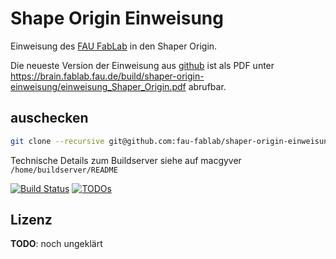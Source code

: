 Shape Origin Einweisung
=======================

Einweisung des [FAU FabLab](https://fablab.fau.de) in den Shaper Origin.

Die neueste Version der Einweisung aus [github](https://github.com/fau-fablab/shaper-origin-einweisung) ist als PDF unter https://brain.fablab.fau.de/build/shaper-origin-einweisung/einweisung_Shaper_Origin.pdf abrufbar.

auschecken
----------

```bash
git clone --recursive git@github.com:fau-fablab/shaper-origin-einweisung.git
```

Technische Details zum Buildserver siehe auf macgyver `/home/buildserver/README`

[![Build Status](https://brain.fablab.fau.de/build/shaper-origin-einweisung/status.svg)](https://brain.fablab.fau.de/build/shaper-origin-einweisung/)
[![TODOs](https://brain.fablab.fau.de/build/shaper-origin-einweisung/status-todos.svg)](https://brain.fablab.fau.de/build/shaper-origin-einweisung/)

Lizenz
------

**TODO**: noch ungeklärt
